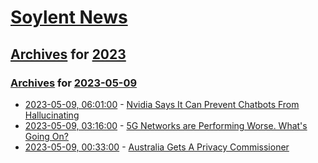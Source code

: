 # [Soylent News](../../../README.md)

## [Archives](../../index.md) for [2023](../index.md)

### [Archives](../../index.md) for [2023-05-09](index.md)

* [2023-05-09, 06:01:00](https://soylentnews.org/article.pl?sid=23/05/08/1137209&from=rss) - [Nvidia Says It Can Prevent Chatbots From Hallucinating](https://soylentnews.org/article.pl?sid=23/05/08/1137209&from=rss)
* [2023-05-09, 03:16:00](https://soylentnews.org/article.pl?sid=23/05/08/0328216&from=rss) - [5G Networks are Performing Worse. What's Going On?](https://soylentnews.org/article.pl?sid=23/05/08/0328216&from=rss)
* [2023-05-09, 00:33:00](https://soylentnews.org/article.pl?sid=23/05/08/0157215&from=rss) - [Australia Gets A Privacy Commissioner](https://soylentnews.org/article.pl?sid=23/05/08/0157215&from=rss)

